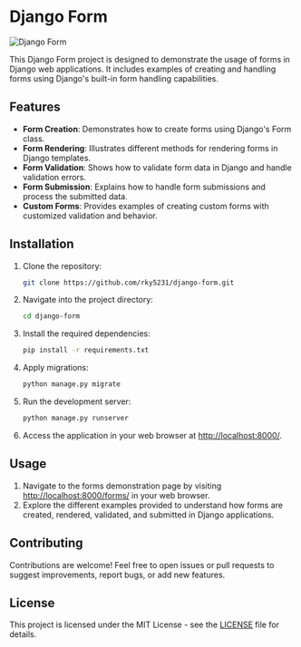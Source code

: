 # Django Form

![Django Form](https://via.placeholder.com/600x400.png?text=Sample+Screenshot)

This Django Form project is designed to demonstrate the usage of forms in Django web applications. It includes examples of creating and handling forms using Django's built-in form handling capabilities.

## Features

- **Form Creation**: Demonstrates how to create forms using Django's Form class.
- **Form Rendering**: Illustrates different methods for rendering forms in Django templates.
- **Form Validation**: Shows how to validate form data in Django and handle validation errors.
- **Form Submission**: Explains how to handle form submissions and process the submitted data.
- **Custom Forms**: Provides examples of creating custom forms with customized validation and behavior.

## Installation

1. Clone the repository:

    ```bash
    git clone https://github.com/rky5231/django-form.git
    ```

2. Navigate into the project directory:

    ```bash
    cd django-form
    ```

3. Install the required dependencies:

    ```bash
    pip install -r requirements.txt
    ```

4. Apply migrations:

    ```bash
    python manage.py migrate
    ```

5. Run the development server:

    ```bash
    python manage.py runserver
    ```

6. Access the application in your web browser at [http://localhost:8000/](http://localhost:8000/).

## Usage

1. Navigate to the forms demonstration page by visiting [http://localhost:8000/forms/](http://localhost:8000/forms/) in your web browser.
2. Explore the different examples provided to understand how forms are created, rendered, validated, and submitted in Django applications.

## Contributing

Contributions are welcome! Feel free to open issues or pull requests to suggest improvements, report bugs, or add new features.

## License

This project is licensed under the MIT License - see the [LICENSE](https://github.com/rky5231/django-form/blob/main/LICENSE) file for details.
